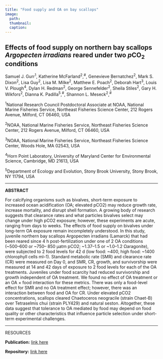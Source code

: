 ```yaml
---
title: "Food supply and OA on bay scallops"
image:
  path:
  thumbnail:
  caption: 
---
```



## Effects of food supply on northern bay scallops *Argopecten irradians* reared under two *p*CO<sub>2</sub> conditions


Samuel J. Gurr<sup>1</sup>, Katherine McFarland<sup>2</sup>,<sup>#</sup>, Genevieve Bernatchez<sup>2</sup>, Mark S. Dixon<sup>2</sup>, Lisa Guy<sup>2</sup>, Lisa M. Milke<sup>2</sup>, Matthew E. Poach<sup>2</sup>, Deborah Hart<sup>3</sup>, Louis V. Plough<sup>4</sup>, Dylan H. Redman<sup>2</sup>, George Sennefelder<sup>2</sup>, Sheila Stiles<sup>2</sup>, Gary H. Wikfors<sup>2</sup>, Dianna K. Padilla<sup>5</sup>,<sup>#</sup>, Shannon L. Meseck<sup>2</sup>,<sup>#</sup>

<sup>1</sup>National Research Council Postdoctoral Associate at NOAA, National Marine Fisheries Service, Northeast Fisheries Science Center, 212 Rogers Avenue, Milford, CT 06460, USA

<sup>2</sup>NOAA, National Marine Fisheries Service, Northeast Fisheries Science Center, 212 Rogers Avenue, Milford, CT 06460, USA

<sup>3</sup>NOAA, National Marine Fisheries Service, Northeast Fisheries Science Center, Woods Hole, MA 02543, USA

<sup>4</sup>Horn Point Laboratory, University of Maryland Center for Environmental Science, Cambridge, MD 21613, USA

<sup>5</sup>Department of Ecology and Evolution, Stony Brook University, Stony Brook, NY 11794, USA



---

**ABSTRACT**

For calcifying organisms such as bivalves, short-term exposure to increased ocean acidification (OA; elevated pCO2) may reduce growth rate, increase mortality, and disrupt shell formation. A growing body of research suggests that clearance rates and what particles bivalves
select may change under high pCO2 exposure; however, these experiments are acute, ranging from days to weeks. The effects of food supply on bivalves under long-term OA exposure remain incompletely understood. In this study, juvenile northern bay scallops Argopecten irradians (Lamarck) that had been reared since 4 h post-fertilization under one of 2 OA conditions (~500–600 or ~750– 850 μatm pCO2; ~1.37–1.5 or ~1.0–1.2 Ωaragonite), were subjected to 2 food levels for 42 d (low food: ~400, high food: ~1400 chlorophyll cells ml–1). Standard metabolic rate (SMR) and clearance rate (CR) were measured on Day 0, and SMR, CR, growth, and survivorship were measured at 14 and 42 days of exposure to 2 food levels for each of the OA treatments. Juveniles under food scarcity had reduced survivorship and growth independent of OA treatment. We found no effect of OA treatment or an OA × food interaction for these metrics. There was only a food-level effect for SMR and no OA treatment effect; however, there was an interaction between food and OA for CR. Under elevated pCO2 concentrations, scallops cleared Chaetoceros neogracile (strain Chaet-B) over Tetraselmis chui (strain PLY429) and natural seston. Altogether, these data suggest that tolerance to OA mediated by food may depend on food quality or other characteristics that influence particle selection under short-term experimental challenges.

---

RESOURCES

**Publication:** [link here](https://www.int-res.com/articles/meps_oa/m740p061.pdf)

**Repository:** [link here](https://github.com/NEFSC/EAD-ASEB-Airradians_OA_foodsupply)
